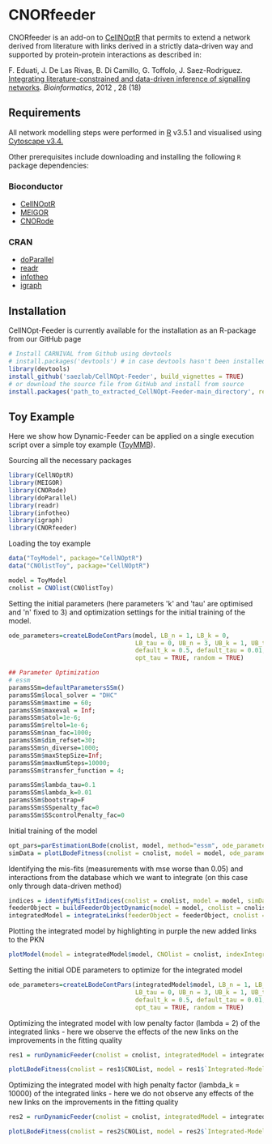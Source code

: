 # CNORfeeder

CNORfeeder is an add-on to [CellNOptR](www.cellnopt.org) that permits to extend
a network derived from literature with links derived in a strictly data-driven 
way and supported by protein-protein interactions as described in:

F. Eduati, J. De Las Rivas, B. Di Camillo, G. Toffolo, J. Saez-Rodriguez. [Integrating literature-constrained and data-driven inference of signalling networks](http://bioinformatics.oxfordjournals.org/content/28/18/2311). *Bioinformatics*, 2012 , 28 (18)

## Requirements

All network modelling steps were performed in [R](https://www.r-project.org/) v3.5.1 and visualised using [Cytoscape v3.4.](http://chianti.ucsd.edu/cytoscape-3.4.0/)

Other prerequisites include downloading and installing the following `R` package dependencies:

### Bioconductor

+ [CellNOptR](https://bioconductor.org/packages/release/bioc/html/CellNOptR.html)
+ [MEIGOR](https://www.bioconductor.org/packages/release/bioc/html/MEIGOR.html)
+ [CNORode](https://github.com/saezlab/CNORode)

### CRAN
+ [doParallel](https://cran.r-project.org/web/packages/doParallel/index.html)
+ [readr](https://cran.r-project.org/web/packages/readr/index.html)
+ [infotheo](https://cran.r-project.org/web/packages/infotheo/index.html)
+ [igraph](https://cran.r-project.org/web/packages/igraph/index.html)

## Installation
CellNOpt-Feeder is currently available for the installation as an R-package from our GitHub page

```R
# Install CARNIVAL from Github using devtools
# install.packages('devtools') # in case devtools hasn't been installed
library(devtools)
install_github('saezlab/CellNOpt-Feeder', build_vignettes = TRUE)
# or download the source file from GitHub and install from source
install.packages('path_to_extracted_CellNOpt-Feeder-main_directory', repos = NULL, type="source")
```

## Toy Example
Here we show how Dynamic-Feeder can be applied on a single execution script over a simple toy example ([ToyMMB](http://www.bioconductor.org/packages/release/bioc/html/CellNOptR.html)).

Sourcing all the necessary packages
```R
library(CellNOptR)
library(MEIGOR)
library(CNORode)
library(doParallel)
library(readr)
library(infotheo)
library(igraph)
library(CNORfeeder)
```

Loading the toy example
```R
data("ToyModel", package="CellNOptR")
data("CNOlistToy", package="CellNOptR")

model = ToyModel
cnolist = CNOlist(CNOlistToy)
```

Setting the initial parameters (here parameters 'k' and 'tau' are optimised and 'n' fixed to 3) and optimization settings for the initial training of the model.
```R
ode_parameters=createLBodeContPars(model, LB_n = 1, LB_k = 0,
                                   LB_tau = 0, UB_n = 3, UB_k = 1, UB_tau = 1, default_n = 3,
                                   default_k = 0.5, default_tau = 0.01, opt_n = FALSE, opt_k = TRUE,
                                   opt_tau = TRUE, random = TRUE)

## Parameter Optimization
# essm
paramsSSm=defaultParametersSSm()
paramsSSm$local_solver = "DHC"
paramsSSm$maxtime = 60;
paramsSSm$maxeval = Inf;
paramsSSm$atol=1e-6;
paramsSSm$reltol=1e-6;
paramsSSm$nan_fac=1000;
paramsSSm$dim_refset=30;
paramsSSm$n_diverse=1000;
paramsSSm$maxStepSize=Inf;
paramsSSm$maxNumSteps=10000;
paramsSSm$transfer_function = 4;

paramsSSm$lambda_tau=0.1
paramsSSm$lambda_k=0.01
paramsSSm$bootstrap=F
paramsSSm$SSpenalty_fac=0
paramsSSm$SScontrolPenalty_fac=0
```

Initial training of the model
```R
opt_pars=parEstimationLBode(cnolist, model, method="essm", ode_parameters=ode_parameters, paramsSSm=paramsSSm)
simData = plotLBodeFitness(cnolist = cnolist, model = model, ode_parameters = opt_pars, transfer_function = 4)
```

Identifying the mis-fits (measurements with mse worse than 0.05) and interactions from the database which we want to integrate (on this case only through data-driven method)
```R
indices = identifyMisfitIndices(cnolist = cnolist, model = model, simData = simData, mseThresh = 0.05)
feederObject = buildFeederObjectDynamic(model = model, cnolist = cnolist, indices = indices, database = NULL, DDN = TRUE)
integratedModel = integrateLinks(feederObject = feederObject, cnolist = cnolist)
```

Plotting the integrated model by highlighting in purple the new added links to the PKN
```R
plotModel(model = integratedModel$model, CNOlist = cnolist, indexIntegr = integratedModel$integLinksIdx)
```

Setting the initial ODE parameters to optimize for the integrated model
```R
ode_parameters=createLBodeContPars(integratedModel$model, LB_n = 1, LB_k = 0,
                                   LB_tau = 0, UB_n = 3, UB_k = 1, UB_tau = 1, default_n = 3,
                                   default_k = 0.5, default_tau = 0.01, opt_n = FALSE, opt_k = TRUE,
                                   opt_tau = TRUE, random = TRUE)

```

Optimizing the integrated model with low penalty factor (lambda = 2) of the integrated links - here we observe the effects of the new links on the improvements in the fitting quality
```R
res1 = runDynamicFeeder(cnolist = cnolist, integratedModel = integratedModel, ode_parameters = ode_parameters, paramsSSm = paramsSSm, penFactor_k = 2)

plotLBodeFitness(cnolist = res1$CNOList, model = res1$`Integrated-Model`$model, ode_parameters = res1$Parameters, transfer_function = 4)
```

Optimizing the integrated model with high penalty factor (lambda_k = 10000) of the integrated links - here we do not observe any effects of the new links on the improvements in the fitting quality
```R
res2 = runDynamicFeeder(cnolist = cnolist, integratedModel = integratedModel, ode_parameters = ode_parameters, penFactor_k = 10000, paramsSSm = paramsSSm)

plotLBodeFitness(cnolist = res2$CNOList, model = res2$`Integrated-Model`$model, ode_parameters = res2$Parameters, transfer_function = 4)
```
